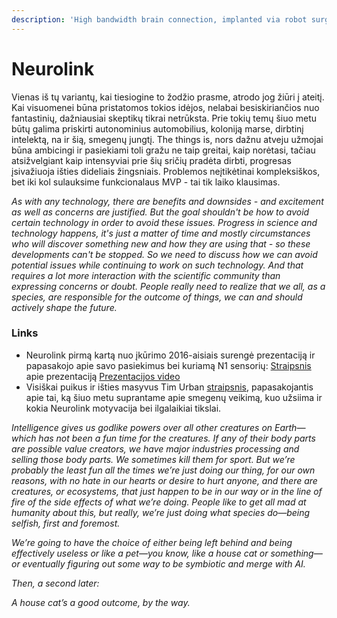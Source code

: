 ```yaml
---
description: 'High bandwidth brain connection, implanted via robot surgery'
---
```


# Neurolink

Vienas iš tų variantų, kai tiesiogine to žodžio prasme, atrodo jog žiūri į ateitį.  
Kai visuomenei būna pristatomos tokios idėjos, nelabai besiskiriančios nuo fantastinių, dažniausiai skeptikų tikrai netrūksta. Prie tokių temų šiuo metu būtų galima priskirti autonominius automobilius, koloniją marse, dirbtinį intelektą, na ir šią, smegenų jungtį. The things is, nors dažnu atveju užmojai būna ambicingi ir pasiekiami toli gražu ne taip greitai, kaip norėtasi, tačiau atsižvelgiant kaip intensyviai prie šių sričių pradėta dirbti, progresas įsivažiuoja išties dideliais žingsniais. Problemos neįtikėtinai kompleksiškos, bet iki kol sulauksime funkcionalaus MVP - tai tik laiko klausimas. 

_As with any technology, there are benefits and downsides - and excitement as well as concerns are justified. But the goal shouldn't be how to avoid certain technology in order to avoid these issues. Progress in science and technology happens, it's just a matter of time and mostly circumstances who will discover something new and how they are using that - so these developments can't be stopped. So we need to discuss how we can avoid potential issues while continuing to work on such technology. And that requires a lot more interaction with the scientific community than expressing concerns or doubt. People really need to realize that we all, as a species, are responsible for the outcome of things, we can and should actively shape the future._

### Links

* Neurolink pirmą kartą nuo įkūrimo 2016-aisiais surengė prezentaciją ir papasakojo apie savo pasiekimus bei kuriamą N1 sensorių: [Straipsnis](https://www.theverge.com/2019/7/16/20697123/elon-musk-neuralink-brain-reading-thread-robot) apie prezentaciją [Prezentacijos video](https://youtu.be/lA77zsJ31nA)
* Visiškai puikus ir išties masyvus Tim Urban [straipsnis](https://waitbutwhy.com/2017/04/neuralink.html), papasakojantis apie tai, ką šiuo metu suprantame apie smegenų veikimą, kuo užsiima ir kokia Neurolink motyvacija bei ilgalaikiai tikslai.

_Intelligence gives us godlike powers over all other creatures on Earth—which has not been a fun time for the creatures. If any of their body parts are possible value creators, we have major industries processing and selling those body parts. We sometimes kill them for sport. But we’re probably the least fun all the times we’re just doing our thing, for our own reasons, with no hate in our hearts or desire to hurt anyone, and there are creatures, or ecosystems, that just happen to be in our way or in the line of fire of the side effects of what we’re doing. People like to get all mad at humanity about this, but really, we’re just doing what species do—being selfish, first and foremost._

_We’re going to have the choice of either being left behind and being effectively useless or like a pet—you know, like a house cat or something—or eventually figuring out some way to be symbiotic and merge with AI._

_Then, a second later:_

_A house cat’s a good outcome, by the way._




